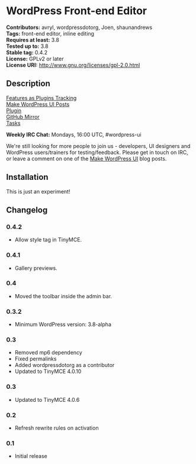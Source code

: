 # WordPress Front-end Editor

**Contributors:** avryl, wordpressdotorg, Joen, shaunandrews  
**Tags:** front-end editor, inline editing  
**Requires at least:** 3.8  
**Tested up to:** 3.8  
**Stable tag:** 0.4.2  
**License:** GPLv2 or later  
**License URI:** http://www.gnu.org/licenses/gpl-2.0.html

## Description

[Features as Plugins Tracking](http://make.wordpress.org/core/features-as-plugins/)  
[Make WordPress UI Posts](http://make.wordpress.org/ui/tag/front-end-editor/)  
[Plugin](http://wordpress.org/plugins/wp-front-end-editor/)  
[GitHub Mirror](https://github.com/avryl/wp-front-end-editor)  
[Tasks](https://docs.google.com/spreadsheet/ccc?key=0AjPkPpRo7PoWdERlR096M3RtRnpXOS10X2l3T0JXa2c)

**Weekly IRC Chat:** Mondays, 16:00 UTC, #wordpress-ui

We're still looking for more people to join us - developers, UI designers and WordPress users/trainers for testing/feedback. Please get in touch on IRC, or leave a comment on one of the [Make WordPress UI](http://make.wordpress.org/ui/tag/front-end-editor/) blog posts.

## Installation

This is just an experiment!

## Changelog

### 0.4.2

* Allow style tag in TinyMCE.

### 0.4.1

* Gallery previews.

### 0.4

* Moved the toolbar inside the admin bar.

### 0.3.2

* Minimum WordPress version: 3.8-alpha

### 0.3

* Removed mp6 dependency
* Fixed permalinks
* Added wordpressdotorg as a contributor
* Updated to TinyMCE 4.0.10

### 0.3

* Updated to TinyMCE 4.0.6

### 0.2

* Refresh rewrite rules on activation

### 0.1

* Initial release